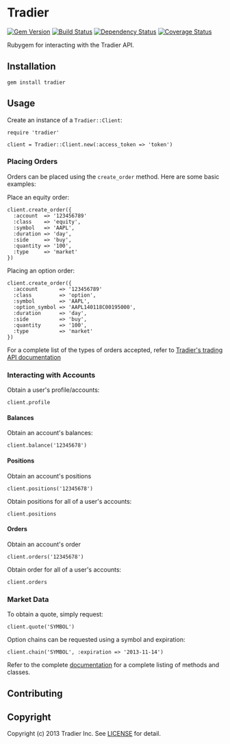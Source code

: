 # Tradier

[![Gem Version](https://badge.fury.io/rb/tradier.png)][gem]
[![Build Status](https://secure.travis-ci.org/tradier/tradier.rb.png?branch=master)][travis]
[![Dependency Status](https://gemnasium.com/tradier/tradier.rb.png?travis)][gemnasium]
[![Coverage Status](https://coveralls.io/repos/tradier/tradier.rb/badge.png?branch=master)][coveralls]

[gem]: https://rubygems.org/gems/tradier
[travis]: http://travis-ci.org/tradier/tradier.rb
[gemnasium]: https://gemnasium.com/tradier/tradier.rb
[coveralls]: https://coveralls.io/r/tradier/tradier.rb

Rubygem for interacting with the Tradier API.

## Installation

    gem install tradier

## Usage

Create an instance of a `Tradier::Client`:

    require 'tradier'

    client = Tradier::Client.new(:access_token => 'token')

### Placing Orders

Orders can be placed using the `create_order` method. Here are some basic examples:

Place an equity order:

    client.create_order({
      :account  => '123456789'
      :class    => 'equity',
      :symbol   => 'AAPL',
      :duration => 'day',
      :side     => 'buy',
      :quantity => '100',
      :type     => 'market'
    })

Placing an option order:

    client.create_order({
      :account       => '123456789'
      :class         => 'option',
      :symbol        => 'AAPL',
      :option_symbol => 'AAPL140118C00195000',
      :duration      => 'day',
      :side          => 'buy',
      :quantity      => '100',
      :type          => 'market'
    })


For a complete list of the types of orders accepted, refer to [Tradier's trading API documentation][trading]

[trading]: https://developer.tradier.com/documentation/trading/getting-started

### Interacting with Accounts

Obtain a user's profile/accounts:

    client.profile

#### Balances

Obtain an account's balances:

    client.balance('12345678')

#### Positions

Obtain an account's positions

    client.positions('12345678')

Obtain positions for all of a user's accounts:

    client.positions

#### Orders

Obtain an account's order

    client.orders('12345678')

Obtain order for all of a user's accounts:

    client.orders

### Market Data

To obtain a quote, simply request:

    client.quote('SYMBOL')

Option chains can be requested using a symbol and expiration:

    client.chain('SYMBOL', :expiration => '2013-11-14')


Refer to the complete [documentation][rdoc] for a complete listing of methods and classes.

[rdoc]: http://rdoc.info/gems/tradier

## Contributing

## Copyright

Copyright (c) 2013 Tradier Inc. See [LICENSE](LICENSE.md) for detail.
